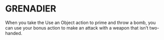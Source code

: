# GRENADIER

When you take the Use an Object action to prime and throw a bomb, you can use your bonus action to make an attack with a weapon that isn’t two-handed.